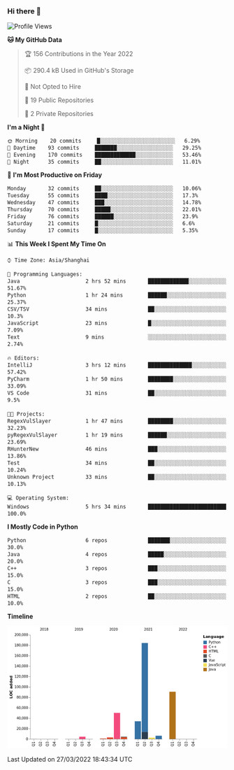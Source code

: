 ### Hi there 👋

<!--START_SECTION:waka-->
![Profile Views](http://img.shields.io/badge/Profile%20Views-0-blue)

**🐱 My GitHub Data** 

> 🏆 156 Contributions in the Year 2022
 > 
> 📦 290.4 kB Used in GitHub's Storage 
 > 
> 🚫 Not Opted to Hire
 > 
> 📜 19 Public Repositories 
 > 
> 🔑 2 Private Repositories  
 > 
**I'm a Night 🦉** 

```text
🌞 Morning    20 commits     █░░░░░░░░░░░░░░░░░░░░░░░░   6.29% 
🌆 Daytime    93 commits     ███████░░░░░░░░░░░░░░░░░░   29.25% 
🌃 Evening    170 commits    █████████████░░░░░░░░░░░░   53.46% 
🌙 Night      35 commits     ██░░░░░░░░░░░░░░░░░░░░░░░   11.01%

```
📅 **I'm Most Productive on Friday** 

```text
Monday       32 commits     ██░░░░░░░░░░░░░░░░░░░░░░░   10.06% 
Tuesday      55 commits     ████░░░░░░░░░░░░░░░░░░░░░   17.3% 
Wednesday    47 commits     ███░░░░░░░░░░░░░░░░░░░░░░   14.78% 
Thursday     70 commits     █████░░░░░░░░░░░░░░░░░░░░   22.01% 
Friday       76 commits     ██████░░░░░░░░░░░░░░░░░░░   23.9% 
Saturday     21 commits     █░░░░░░░░░░░░░░░░░░░░░░░░   6.6% 
Sunday       17 commits     █░░░░░░░░░░░░░░░░░░░░░░░░   5.35%

```


📊 **This Week I Spent My Time On** 

```text
⌚︎ Time Zone: Asia/Shanghai

💬 Programming Languages: 
Java                     2 hrs 52 mins       █████████████░░░░░░░░░░░░   51.67% 
Python                   1 hr 24 mins        ██████░░░░░░░░░░░░░░░░░░░   25.37% 
CSV/TSV                  34 mins             ██░░░░░░░░░░░░░░░░░░░░░░░   10.3% 
JavaScript               23 mins             █░░░░░░░░░░░░░░░░░░░░░░░░   7.09% 
Text                     9 mins              ░░░░░░░░░░░░░░░░░░░░░░░░░   2.74%

🔥 Editors: 
IntelliJ                 3 hrs 12 mins       ██████████████░░░░░░░░░░░   57.42% 
PyCharm                  1 hr 50 mins        ████████░░░░░░░░░░░░░░░░░   33.09% 
VS Code                  31 mins             ██░░░░░░░░░░░░░░░░░░░░░░░   9.5%

🐱‍💻 Projects: 
RegexVulSlayer           1 hr 47 mins        ████████░░░░░░░░░░░░░░░░░   32.23% 
pyRegexVulSlayer         1 hr 19 mins        ██████░░░░░░░░░░░░░░░░░░░   23.69% 
RHunterNew               46 mins             ███░░░░░░░░░░░░░░░░░░░░░░   13.86% 
Test                     34 mins             ██░░░░░░░░░░░░░░░░░░░░░░░   10.24% 
Unknown Project          33 mins             ██░░░░░░░░░░░░░░░░░░░░░░░   10.13%

💻 Operating System: 
Windows                  5 hrs 34 mins       █████████████████████████   100.0%

```

**I Mostly Code in Python** 

```text
Python                   6 repos             ███████░░░░░░░░░░░░░░░░░░   30.0% 
Java                     4 repos             █████░░░░░░░░░░░░░░░░░░░░   20.0% 
C++                      3 repos             ███░░░░░░░░░░░░░░░░░░░░░░   15.0% 
C                        3 repos             ███░░░░░░░░░░░░░░░░░░░░░░   15.0% 
HTML                     2 repos             ██░░░░░░░░░░░░░░░░░░░░░░░   10.0%

```


**Timeline**

![Chart not found](https://raw.githubusercontent.com/SuperMaxine/SuperMaxine/main/charts/bar_graph.png) 


 Last Updated on 27/03/2022 18:43:34 UTC
<!--END_SECTION:waka-->

<!--
**SuperMaxine/SuperMaxine** is a ✨ _special_ ✨ repository because its `README.md` (this file) appears on your GitHub profile.

Here are some ideas to get you started:

- 🔭 I’m currently working on ...
- 🌱 I’m currently learning ...
- 👯 I’m looking to collaborate on ...
- 🤔 I’m looking for help with ...
- 💬 Ask me about ...
- 📫 How to reach me: ...
- 😄 Pronouns: ...
- ⚡ Fun fact: ...
-->

